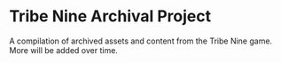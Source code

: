 # Tribe Nine Archival Project
A compilation of archived assets and content from the Tribe Nine game. More will be added over time.